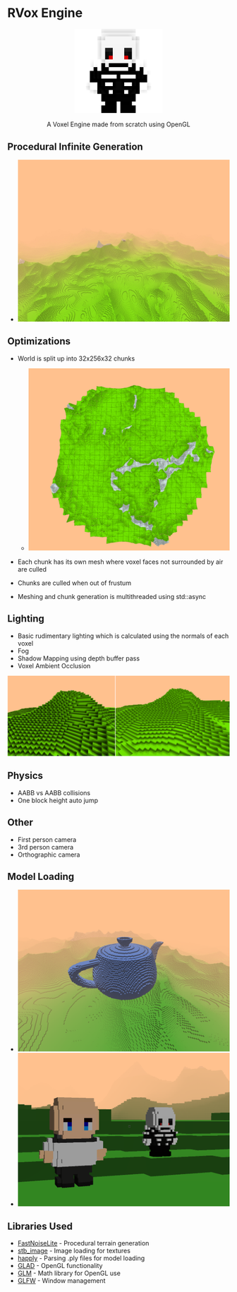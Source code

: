 # RVox Engine 
<p align="center">
<img src="./res/screenshots/skeleton_logo.png" alt="skeleton model" width="200">  
</p>
<p align="center">A Voxel Engine made from scratch using OpenGL<p align="center">


## Procedural Infinite Generation
- ![1000 block render distance](res/screenshots/proceduralInfinite2.jpg) 

## Optimizations   
- World is split up into 32x256x32 chunks
  - ![Chunks](res/screenshots/chunks.png) 

- Each chunk has its own mesh where voxel faces not surrounded by air are culled  
- Chunks are culled when out of frustum 
- Meshing and chunk generation is multithreaded using std::async  
  
## Lighting 
- Basic rudimentary lighting which is calculated using the normals of each voxel  
- Fog 
- Shadow Mapping using depth buffer pass 
- Voxel Ambient Occlusion 

![Ambient Occlusion](res/screenshots/ambient%20occlusion.png)

## Physics 
- AABB vs AABB collisions  
- One block height auto jump 

## Other 
- First person camera 
- 3rd person camera 
- Orthographic camera 

## Model Loading 
- ![teapot ply model](res/screenshots/teapotModel.png)   
- ![Human And Skeleton](res/screenshots/human%26skeleton.png) 


## Libraries Used 
- <a href="https://github.com/Auburn/FastNoiseLite">FastNoiseLite</a> - Procedural terrain  generation  
- <a href="https://github.com/nothings/stb/blob/master/stb_image.h">stb_image</a> - Image loading for textures   
- <a href="https://github.com/nmwsharp/happly">happly</a> - Parsing .ply files for model loading  
- <a href="https://glad.dav1d.de/">GLAD</a> - OpenGL  functionality   
- <a href="https://github.com/g-truc/glm">GLM</a> - Math library for OpenGL use  
- <a href="https://www.glfw.org/">GLFW</a> - Window management 